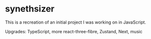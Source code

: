 # synethsizer

This is a recreation of an initial project I was working on in JavaScript.

Upgrades: TypeScript, more react-three-fibre, Zustand, Next, music
